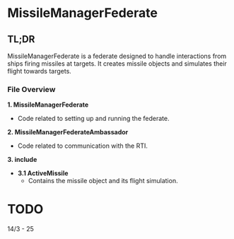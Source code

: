 # MissileManagerFederate

## TL;DR
MissileManagerFederate is a federate designed to handle interactions from ships firing missiles at targets. It creates missile objects and simulates their flight towards targets.

### File Overview

**1. MissileManagerFederate**
- Code related to setting up and running the federate.

**2. MissileManagerFederateAmbassador**
- Code related to communication with the RTI.

**3. include**
- **3.1 ActiveMissile**
  - Contains the missile object and its flight simulation.

# TODO
14/3 - 25